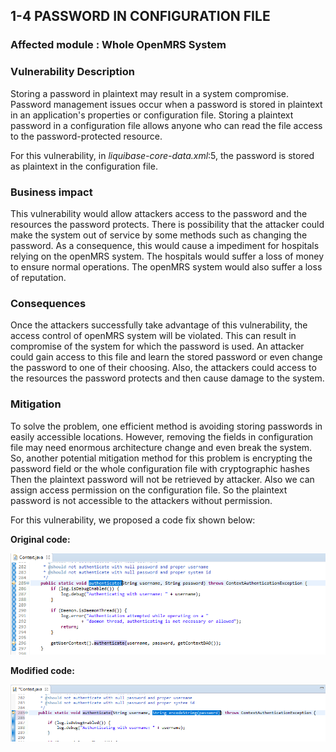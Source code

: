 ## 1-4 PASSWORD IN CONFIGURATION FILE

### Affected module : Whole OpenMRS System

### Vulnerability Description
Storing a password in plaintext may result in a system compromise. Password management issues occur when a password is stored in plaintext in an application's properties or configuration file. Storing a plaintext password in a configuration file allows anyone who can read the file access to the password-protected resource.

For this vulnerability, in *liquibase-core-data.xml*:5, the password is stored as plaintext in the configuration file.  

### Business impact
This vulnerability would allow attackers access to the password and the resources the password protects. There is possibility that the attacker could make the system out of service by some methods such as changing the password. As a consequence, this would cause a impediment for hospitals relying on the openMRS system. The hospitals would suffer a loss of money to ensure normal operations. The openMRS system would also suffer a loss of reputation.

### Consequences
Once the attackers successfully take advantage of this vulnerability, the access control of openMRS system will be violated. This can result in compromise of the system for which the password is used. An attacker could gain access to this file and learn the stored password or even change the password to one of their choosing. Also, the attackers could access to the resources the password protects and then cause damage to the system. 

### Mitigation

To solve the problem, one efficient method is avoiding storing passwords in easily accessible locations. However, removing the fields in configuration file may need enormous architecture change and even break the system. So, another potential mitigation method for this problem is encrypting the password field or the whole configuration file with cryptographic hashes Then the plaintext password will not be retrieved by attacker. Also we can assign access permission on the configuration file. So the plaintext password is not accessible to the attackers without permission.

For this vulnerability, we proposed a code fix shown below:

**Original code:**

![alt text](https://github.com/genterist/openMRS-Security/blob/master/4-SecurityPrinciples/images/t-fix7.png)


**Modified code:** 

![alt text](https://github.com/genterist/openMRS-Security/blob/master/4-SecurityPrinciples/images/t-fix8.png)




